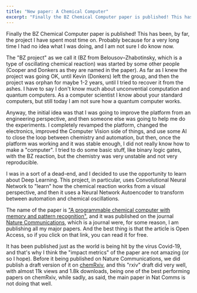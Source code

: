 ```yaml
---
title: "New paper: A Chemical Computer"
excerpt: "Finally the BZ Chemical Computer paper is published! This has been, by far, the project I have spent most time on."
---
```


Finally the BZ Chemical Computer paper is published! This has been, by far, the project I have spent most time on. 
Probably because for a very long time I had no idea what I was doing, and I am not sure I do know now.

The "BZ project" as we call it (BZ from Belousov–Zhabotinsky, which is a type of oscillating chemical reaction) was started by some other people (Cooper and Donkers as they are named in the paper). 
As far as I knew the project was going OK, until Kevin (Donkers) left the group, and then the project was orphan for maybe 1-2 years, until I tried to recover it from the ashes. 
I have to say I don't know much about unconvential computation and quantum computers. 
As a computer scientist I know about your standard computers, but still today I am not sure how a quantum computer works. 

Anyway, the initial idea was that I was going to improve the platform from an engineering perspective, and then someone else was going to help me do the experiments. 
I completely revamped the platform, changed the electronics, improved the Computer Vision side of things, and use some AI to close the loop between chemistry and automation, but then, once the platform was working and it was stable enough, I did not really know how to make a "computer". 
I tried to do some basic stuff, like binary logic gates, with the BZ reaction, but the chemistry was very unstable and not very reproducible.

I was in a sort of a dead-end, and I decided to use the opportunity to learn about Deep Learning.
This project, in particular, uses Convolutional Neural Network to "learn" how the chemical reaction works from a visual perspective, and then it uses a Neural Network Autoencoder to transform between automation and chemical oscillations.

The name of the paper is ["A programmable chemical computer with memory and pattern recognition"](https://www.nature.com/articles/s41467-020-15190-3), and it was published on the journal [Nature Communications](https://www.nature.com/ncomms/), which is a journal were, for some reason, I am publishing all my major papers. And the best thing is that the article is Open Access, so if you click on that link, you can read it for free.

It has been published just as the world is being hit by the virus Covid-19, and that's why I think the "impact metrics" of the paper are not amazing (or so I hope).
Before it being published on Nature Communications, we did publish a draft version of it on [chemRxiv](https://chemrxiv.org/articles/A_programmable_chemical_computer_with_memory_and_pattern_recognition/7712564), and this "rxiv" draft did very well, with almost 11k views and 1.8k downloads, being one of the best performing papers on chemRxiv, while sadly, as said, the main paper in Nat Comms is not doing that well.

